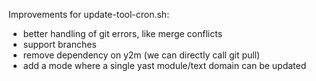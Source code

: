 Improvements for update-tool-cron.sh:

- better handling of git errors, like merge conflicts
- support branches
- remove dependency on y2m (we can directly call git pull)
- add a mode where a single yast module/text domain can be updated
